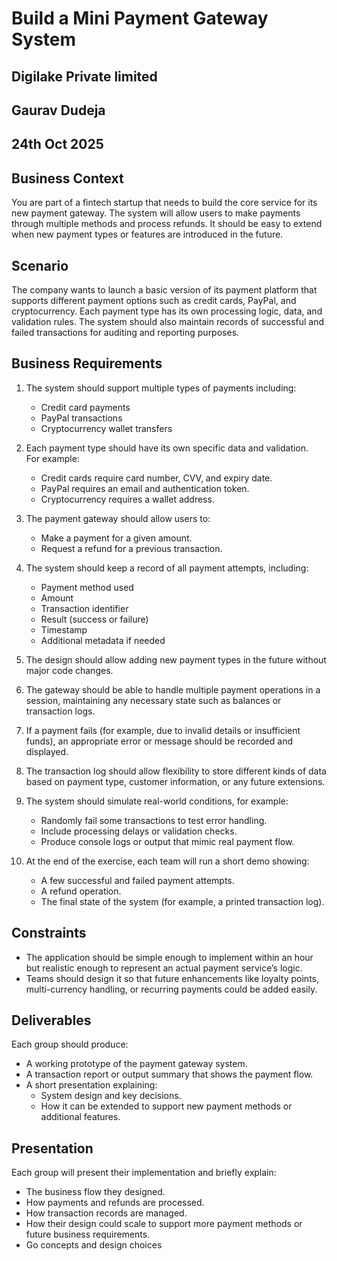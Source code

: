 
# Build a Mini Payment Gateway System

## Digilake Private limited
## Gaurav Dudeja
## 24th Oct 2025

## Business Context

You are part of a fintech startup that needs to build the core service for its new payment gateway. The system will allow users to make payments through multiple methods and process refunds. It should be easy to extend when new payment types or features are introduced in the future.

## Scenario

The company wants to launch a basic version of its payment platform that supports different payment options such as credit cards, PayPal, and cryptocurrency. Each payment type has its own processing logic, data, and validation rules. The system should also maintain records of successful and failed transactions for auditing and reporting purposes.

## Business Requirements

1. The system should support multiple types of payments including:
   - Credit card payments
   - PayPal transactions
   - Cryptocurrency wallet transfers

2. Each payment type should have its own specific data and validation.  
   For example:
   - Credit cards require card number, CVV, and expiry date.
   - PayPal requires an email and authentication token.
   - Cryptocurrency requires a wallet address.

3. The payment gateway should allow users to:
   - Make a payment for a given amount.
   - Request a refund for a previous transaction.

4. The system should keep a record of all payment attempts, including:
   - Payment method used
   - Amount
   - Transaction identifier
   - Result (success or failure)
   - Timestamp
   - Additional metadata if needed

5. The design should allow adding new payment types in the future without major code changes.

6. The gateway should be able to handle multiple payment operations in a session, maintaining any necessary state such as balances or transaction logs.

7. If a payment fails (for example, due to invalid details or insufficient funds), an appropriate error or message should be recorded and displayed.

8. The transaction log should allow flexibility to store different kinds of data based on payment type, customer information, or any future extensions.

9. The system should simulate real-world conditions, for example:
   - Randomly fail some transactions to test error handling.
   - Include processing delays or validation checks.
   - Produce console logs or output that mimic real payment flow.

10. At the end of the exercise, each team will run a short demo showing:
    - A few successful and failed payment attempts.
    - A refund operation.
    - The final state of the system (for example, a printed transaction log).

## Constraints

- The application should be simple enough to implement within an hour but realistic enough to represent an actual payment service’s logic.
- Teams should design it so that future enhancements like loyalty points, multi-currency handling, or recurring payments could be added easily.

## Deliverables

Each group should produce:
- A working prototype of the payment gateway system.
- A transaction report or output summary that shows the payment flow.
- A short presentation explaining:
  - System design and key decisions.
  - How it can be extended to support new payment methods or additional features.



## Presentation

Each group will present their implementation and briefly explain:
- The business flow they designed.
- How payments and refunds are processed.
- How transaction records are managed.
- How their design could scale to support more payment methods or future business requirements.
- Go concepts and design choices